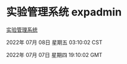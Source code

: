 # 实验管理系统 expadmin
[实验管理系统](http://219.139.198.62:56808/expadmin-782313d2-e1b1-4ea7-932e-3a55e6a1a4d0/)

2022年 07月 08日 星期五 03:10:02 CST

2022年 07月 07日 星期四 19:10:02 GMT
